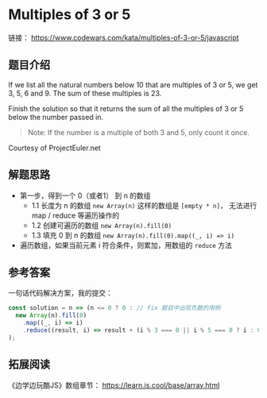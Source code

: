 # Multiples of 3 or 5

链接： <https://www.codewars.com/kata/multiples-of-3-or-5/javascript>

## 题目介绍

If we list all the natural numbers below 10 that are multiples of 3 or 5, we get 3, 5, 6 and 9. The sum of these multiples is 23.

Finish the solution so that it returns the sum of all the multiples of 3 or 5 below the number passed in.

> Note: If the number is a multiple of both 3 and 5, only count it once.

Courtesy of ProjectEuler.net


## 解题思路

- 第一步，得到一个 0（或者1） 到 n 的数组
  - 1.1 长度为 n 的数组 `new Array(n)` 这样的数组是 `[empty * n]`， 无法进行 map / reduce 等遍历操作的
  - 1.2 创建可遍历的数组 `new Array(n).fill(0)`
  - 1.3 填充 0 到 n 的数组 `new Array(n).fill(0).map((_, i) => i)`
- 遍历数组，如果当前元素 i 符合条件，则累加，用数组的 `reduce` 方法

## 参考答案

一句话代码解决方案，我的提交：

```js
const solution = n => (n <= 0 ? 0 : // fix 题目中出现负数的用例
  new Array(n).fill(0)
    .map((_, i) => i)
    .reduce((result, i) => result + (i % 3 === 0 || i % 5 === 0 ? i : 0), 0)
);
```

## 拓展阅读

《边学边玩酷JS》数组章节： <https://learn.js.cool/base/array.html>


